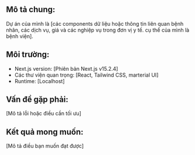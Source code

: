 ## Mô tả chung:
Dự án của mình là [các components dữ liệu hoặc thông tin liên quan bệnh nhân, các dịch vụ, giá và các nghiệp vụ trong đơn vị y tế. cụ thể của mình là bệnh viện].  

## Môi trường:
- Next.js version: [Phiên bản Next.js v15.2.4]  
- Các thư viện quan trọng: [React, Tailwind CSS, marterial UI]  
- Runtime: [Localhost]  

## Vấn đề gặp phải:
[Mô tả lỗi hoặc điều cần tối ưu]  

## Kết quả mong muốn:
[Mô tả điều bạn muốn đạt được]  
